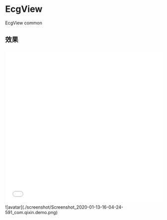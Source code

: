 # EcgView
EcgView common

## 效果
<iframe height=498 width=510 src="./screenshot/screenshot/Screenrecorder-2020-01-13-16-04-36-437.mp4" frameborder=0 allowfullscreen></iframe>
![avatar](./screenshot/Screenshot_2020-01-13-16-04-24-591_com.qixin.demo.png)
